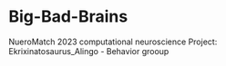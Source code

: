 # Big-Bad-Brains
NueroMatch 2023 computational neuroscience Project: Ekrixinatosaurus_Alingo - Behavior grooup 
